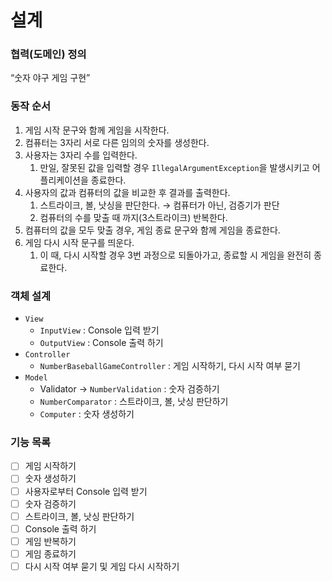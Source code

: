 # 설계
### 협력(도메인) 정의
“숫자 야구 게임 구현”

### 동작 순서
1. 게임 시작 문구와 함께 게임을 시작한다.
2. 컴퓨터는 3자리 서로 다른 임의의 숫자를 생성한다.
3. 사용자는 3자리 수를 입력한다.
    1. 만일, 잘못된 값을 입력할 경우 `IllegalArgumentException`을 발생시키고 어플리케이션을 종료한다.
4. 사용자의 값과 컴퓨터의 값을 비교한 후 결과를 출력한다.
    1. 스트라이크, 볼, 낫싱을 판단한다. → 컴퓨터가 아닌, 검증기가 판단
    2. 컴퓨터의 수를 맞출 때 까지(3스트라이크) 반복한다.
5. 컴퓨터의 값을 모두 맞출 경우, 게임 종료 문구와 함께 게임을 종료한다.
6. 게임 다시 시작 문구를 띄운다.
    1. 이 때, 다시 시작할 경우 3번 과정으로 되돌아가고, 종료할 시 게임을 완전히 종료한다.

### 객체 설계
- `View`
    - `InputView` : Console 입력 받기
    - `OutputView` : Console 출력 하기
- `Controller`
    - `NumberBaseballGameController` : 게임 시작하기, 다시 시작 여부 묻기
- `Model`
    - Validator → `NumberValidation` : 숫자 검증하기
    - `NumberComparator` : 스트라이크, 볼, 낫싱 판단하기
    - `Computer` : 숫자 생성하기

### 기능 목록

- [ ] 게임 시작하기
- [ ] 숫자 생성하기
- [ ] 사용자로부터 Console 입력 받기
- [ ] 숫자 검증하기
- [ ] 스트라이크, 볼, 낫싱 판단하기
- [ ] Console 출력 하기
- [ ] 게임 반복하기
- [ ] 게임 종료하기
- [ ] 다시 시작 여부 묻기 및 게임 다시 시작하기